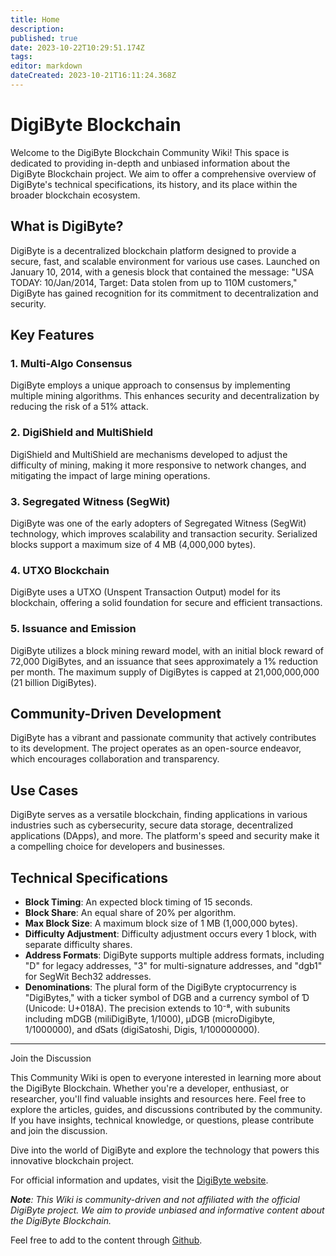 ```yaml
---
title: Home
description: 
published: true
date: 2023-10-22T10:29:51.174Z
tags: 
editor: markdown
dateCreated: 2023-10-21T16:11:24.368Z
---
```


# DigiByte Blockchain

Welcome to the DigiByte Blockchain Community Wiki! This space is dedicated to providing in-depth and unbiased information about the DigiByte Blockchain project. We aim to offer a comprehensive overview of DigiByte's technical specifications, its history, and its place within the broader blockchain ecosystem.

## What is DigiByte?

DigiByte is a decentralized blockchain platform designed to provide a secure, fast, and scalable environment for various use cases. Launched on January 10, 2014, with a genesis block that contained the message: "USA TODAY: 10/Jan/2014, Target: Data stolen from up to 110M customers," DigiByte has gained recognition for its commitment to decentralization and security.

## Key Features

### 1. Multi-Algo Consensus

DigiByte employs a unique approach to consensus by implementing multiple mining algorithms. This enhances security and decentralization by reducing the risk of a 51% attack.

### 2. DigiShield and MultiShield

DigiShield and MultiShield are mechanisms developed to adjust the difficulty of mining, making it more responsive to network changes, and mitigating the impact of large mining operations.

### 3. Segregated Witness (SegWit)

DigiByte was one of the early adopters of Segregated Witness (SegWit) technology, which improves scalability and transaction security. Serialized blocks support a maximum size of 4 MB (4,000,000 bytes).

### 4. UTXO Blockchain

DigiByte uses a UTXO (Unspent Transaction Output) model for its blockchain, offering a solid foundation for secure and efficient transactions.

### 5. Issuance and Emission

DigiByte utilizes a block mining reward model, with an initial block reward of 72,000 DigiBytes, and an issuance that sees approximately a 1% reduction per month. The maximum supply of DigiBytes is capped at 21,000,000,000 (21 billion DigiBytes).

## Community-Driven Development

DigiByte has a vibrant and passionate community that actively contributes to its development. The project operates as an open-source endeavor, which encourages collaboration and transparency.

## Use Cases

DigiByte serves as a versatile blockchain, finding applications in various industries such as cybersecurity, secure data storage, decentralized applications (DApps), and more. The platform's speed and security make it a compelling choice for developers and businesses.

## Technical Specifications

- **Block Timing**: An expected block timing of 15 seconds.
- **Block Share**: An equal share of 20% per algorithm.
- **Max Block Size**: A maximum block size of 1 MB (1,000,000 bytes).
- **Difficulty Adjustment**: Difficulty adjustment occurs every 1 block, with separate difficulty shares.
- **Address Formats**: DigiByte supports multiple address formats, including "D" for legacy addresses, "3" for multi-signature addresses, and "dgb1" for SegWit Bech32 addresses.
- **Denominations**: The plural form of the DigiByte cryptocurrency is "DigiBytes," with a ticker symbol of DGB and a currency symbol of Ɗ (Unicode: U+018A). The precision extends to 10⁻⁸, with subunits including mDGB (miliDigiByte, 1/1000), µDGB (microDigibyte, 1/1000000), and ɗSats (digiSatoshi, Digis, 1/100000000).

---

Join the Discussion

This Community Wiki is open to everyone interested in learning more about the DigiByte Blockchain. Whether you're a developer, enthusiast, or researcher, you'll find valuable insights and resources here. Feel free to explore the articles, guides, and discussions contributed by the community. If you have insights, technical knowledge, or questions, please contribute and join the discussion.

Dive into the world of DigiByte and explore the technology that powers this innovative blockchain project.

For official information and updates, visit the [DigiByte website](https://www.digibyte.org/).

_**Note**: This Wiki is community-driven and not affiliated with the official DigiByte project. We aim to provide unbiased and informative content about the DigiByte Blockchain._

Feel free to add to the content through [Github](https://github.com/DigiByte-Core/digibyte/wiki/).
